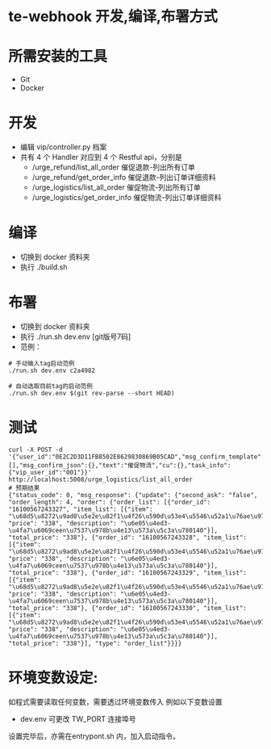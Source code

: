 # te-webhook 开发,编译,布署方式

# 所需安装的工具
- Git
- Docker

# 开发
- 编辑 vip/controller.py 档案
- 共有 4 个 Handler 对应到 4 个 Restful api，分别是
    - /urge_refund/list_all_order 催促退款-列出所有订单
    - /urge_refund/get_order_info 催促退款-列出订单详细资料
    - /urge_logistics/list_all_order 催促物流-列出所有订单
    - /urge_logistics/get_order_info 催促物流-列出订单详细资料

# 编译
- 切换到 docker 资料夹
- 执行 ./build.sh

# 布署
- 切换到 docker 资料夹
- 执行 ./run.sh dev.env [git版号7码]
- 范例：
```
# 手动输入tag启动范例
./run.sh dev.env c2a4982

# 自动选取目前tag的启动范例
./run.sh dev.env $(git rev-parse --short HEAD)
```

# 测试
```
curl -X POST -d '{"user_id":"0E2C2D3D11FB8502E8629830869B05CAD","msg_confirm_template":[],"msg_confirm_json":{},"text":"催促物流","cu":{},"task_info":{"vip_user_id":"001"}}' http://localhost:5008/urge_logistics/list_all_order
# 预期结果
{"status_code": 0, "msg_response": {"update": {"second_ask": "false", "order_length": 4, "order": {"order_list": [{"order_id": "16100567243327", "item_list": [{"item": "\u68d5\u8272\u9ad8\u5e2e\u82f1\u4f26\u590d\u53e4\u5546\u52a1\u76ae\u9774", "price": "338", "description": "\u6e05\u4ed3-\u4fa7\u6069ceen\u7537\u978b\u4e13\u573a\u5c3a\u780140"}], "total_price": "338"}, {"order_id": "16100567243328", "item_list": [{"item": "\u68d5\u8272\u9ad8\u5e2e\u82f1\u4f26\u590d\u53e4\u5546\u52a1\u76ae\u9774",
"price": "338", "description": "\u6e05\u4ed3-\u4fa7\u6069ceen\u7537\u978b\u4e13\u573a\u5c3a\u780140"}], "total_price": "338"}, {"order_id": "16100567243329", "item_list": [{"item": "\u68d5\u8272\u9ad8\u5e2e\u82f1\u4f26\u590d\u53e4\u5546\u52a1\u76ae\u9774", "price": "338", "description": "\u6e05\u4ed3-\u4fa7\u6069ceen\u7537\u978b\u4e13\u573a\u5c3a\u780140"}], "total_price": "338"}, {"order_id": "16100567243330", "item_list": [{"item":
"\u68d5\u8272\u9ad8\u5e2e\u82f1\u4f26\u590d\u53e4\u5546\u52a1\u76ae\u9774", "price": "338", "description": "\u6e05\u4ed3-\u4fa7\u6069ceen\u7537\u978b\u4e13\u573a\u5c3a\u780140"}], "total_price": "338"}], "type": "order_list"}}}}
```


# 环境变数设定:
如程式需要读取任何变数，需要透过环境变数传入
例如以下变数设置
- dev.env 可更改 TW_PORT 连接埠号

设置完毕后，亦需在entrypont.sh 内，加入启动指令。

